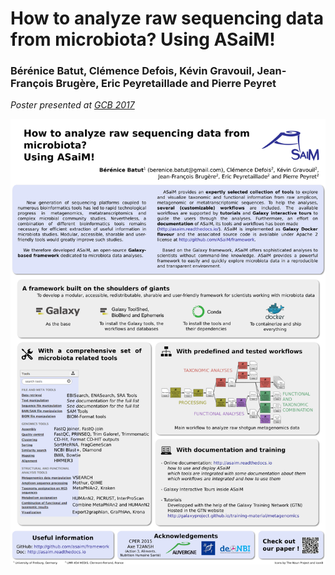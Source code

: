 How to analyze raw sequencing data from microbiota? Using ASaiM!
================================================================

### Bérénice Batut, Clémence Defois, Kévin Gravouil, Jean-François Brugère, Eric Peyretaillade and Pierre Peyret

*Poster presented at [GCB 2017](http://www.gcb2017.de/)*

![Poster](poster.png)
